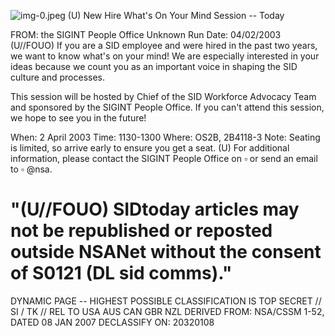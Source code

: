 ![img-0.jpeg](img-0.jpeg)
(U) New Hire What's On Your Mind Session -- Today

FROM: the SIGINT People Office
Unknown
Run Date: 04/02/2003
(U//FOUO) If you are a SID employee and were hired in the past two years, we want to know what's on your mind! We are especially interested in your ideas because we count you as an important voice in shaping the SID culture and processes.

This session will be hosted by
Chief of the SID Workforce Advocacy Team and sponsored by the SIGINT People Office. If you can't attend this session, we hope to see you in the future!

When: 2 April 2003
Time: 1130-1300
Where: OS2B, 2B4118-3
Note: Seating is limited, so arrive early to ensure you get a seat.
(U) For additional information, please contact the SIGINT People Office on $\square$ or send an email to $\square$ @nsa.

# "(U//FOUO) SIDtoday articles may not be republished or reposted outside NSANet without the consent of S0121 (DL sid comms)." 

DYNAMIC PAGE -- HIGHEST POSSIBLE CLASSIFICATION IS
TOP SECRET // SI / TK // REL TO USA AUS CAN GBR NZL
DERIVED FROM: NSA/CSSM 1-52, DATED 08 JAN 2007 DECLASSIFY ON: 20320108

